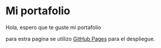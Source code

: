 # Mi portafolio 
Hola, espero que te guste mi portafolio

para estra pagina se utilizo [GitHub Pages](https://daveoval.github.io/Portafolio/) para el despliegue.


